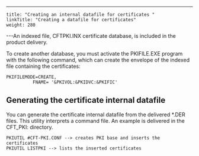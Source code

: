 ---
    title: "Creating an internal datafile for certificates "
    linkTitle: "Creating a datafile for certificates"
    weight: 280
---An indexed file, CFTPKI.INX certificate database, is included in the product delivery.

To create another database, you must activate the PKIFILE.EXE program with the following command, which can create the envelope of the indexed file containing the certificates:

```
PKIFILEMODE=CREATE,
          FNAME= '&PKIVOL:&PKIDVC:&PKIFIC'
```

## Generating the certificate internal datafile

You can generate the certificate internal datafile from the delivered \*.DER files. This utility interprets a command file. An example is delivered in the CFT_PKI: directory.

```
PKIUTIL #CFT-PKI.CONF --> creates PKI base and inserts the certificates
PKIUTIL LISTPKI --> lists the inserted certificates
```
